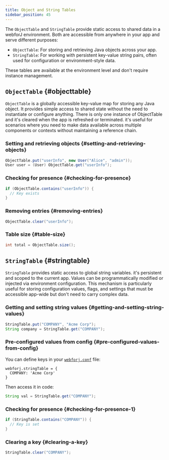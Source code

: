 ```yaml
---
title: Object and String Tables
sidebar_position: 45
---
```


The `ObjectTable` and `StringTable` provide static access to shared data in a webforJ environment. Both are accessible from anywhere in your app and serve different purposes:

- `ObjectTable`: For storing and retrieving Java objects across your app.
- `StringTable`: For working with persistent key-value string pairs, often used for configuration or environment-style data.

These tables are available at the environment level and don't require instance management.

## `ObjectTable` {#objecttable}

`ObjectTable` is a globally accessible key-value map for storing any Java object. It provides simple access to shared state without the need to instantiate or configure anything. There is only one instance of ObjectTable and it's cleared when the app is refreshed or terminated.
it's useful for scenarios where you need to make data available across multiple components or contexts without maintaining a reference chain.


### Setting and retrieving objects {#setting-and-retrieving-objects}

```java
ObjectTable.put("userInfo", new User("Alice", "admin"));
User user = (User) ObjectTable.get("userInfo");
```

### Checking for presence {#checking-for-presence}

```java
if (ObjectTable.contains("userInfo")) {
  // Key exists
}
```

### Removing entries {#removing-entries}

```java
ObjectTable.clear("userInfo");
```

### Table size {#table-size}

```java
int total = ObjectTable.size();
```

## `StringTable` {#stringtable}

`StringTable` provides static access to global string variables. it's persistent and scoped to the current app. Values can be programmatically modified or injected via environment configuration.
This mechanism is particularly useful for storing configuration values, flags, and settings that must be accessible app-wide but don't need to carry complex data.

### Getting and setting string values {#getting-and-setting-string-values}

```java
StringTable.put("COMPANY", "Acme Corp");
String company = StringTable.get("COMPANY");
```

### Pre-configured values from config {#pre-configured-values-from-config}

You can define keys in your [`webforj.conf`](../configuration/properties#configuring-webforjconf) file:

```
webforj.stringTable = {
  COMPANY: 'Acme Corp'
}
```

Then access it in code:

```java
String val = StringTable.get("COMPANY");
```

### Checking for presence {#checking-for-presence-1}

```java
if (StringTable.contains("COMPANY")) {
  // Key is set
}
```

### Clearing a key {#clearing-a-key}

```java
StringTable.clear("COMPANY");
```